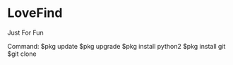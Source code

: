 # LoveFind
Just For Fun

Command:
$pkg update
$pkg upgrade
$pkg install python2
$pkg install git
$git clone 
